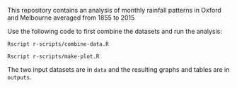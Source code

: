 This repository contains an analysis of monthly rainfall patterns in Oxford and Melbourne averaged from 1855 to 2015

Use the following code to first combine the datasets and run the analysis:

```
Rscript r-scripts/combine-data.R

Rscript r-scripts/make-plot.R
```

The two input datasets are in `data` and the resulting graphs and tables are in `outputs`.

